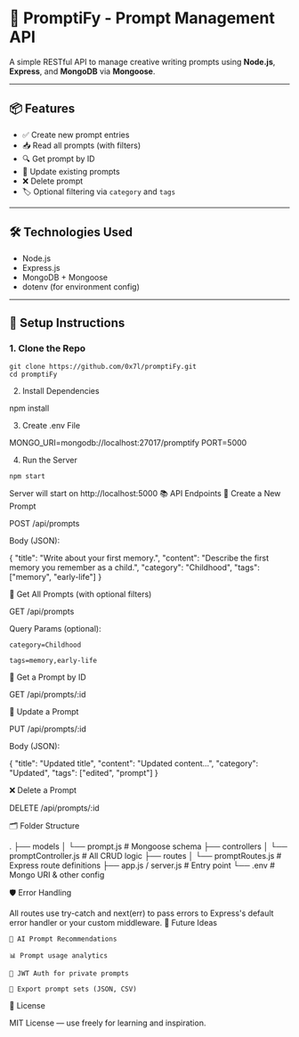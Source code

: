 # 🧠 PromptiFy - Prompt Management API

A simple RESTful API to manage creative writing prompts using **Node.js**, **Express**, and **MongoDB** via **Mongoose**.

---

## 📦 Features

- ✅ Create new prompt entries
- 📥 Read all prompts (with filters)
- 🔍 Get prompt by ID
- 🔁 Update existing prompts
- ❌ Delete prompt
- 🏷️ Optional filtering via `category` and `tags`

---

## 🛠️ Technologies Used

- Node.js
- Express.js
- MongoDB + Mongoose
- dotenv (for environment config)

---

## 🚀 Setup Instructions

### 1. Clone the Repo

```
git clone https://github.com/0x7l/promptiFy.git
cd promptiFy
```

2. Install Dependencies

npm install

3. Create .env File

MONGO_URI=mongodb://localhost:27017/promptify
PORT=5000

4. Run the Server
```
npm start
```

Server will start on http://localhost:5000
📚 API Endpoints
🔸 Create a New Prompt

POST /api/prompts

Body (JSON):

{
  "title": "Write about your first memory.",
  "content": "Describe the first memory you remember as a child.",
  "category": "Childhood",
  "tags": ["memory", "early-life"]
}

🔹 Get All Prompts (with optional filters)

GET /api/prompts

Query Params (optional):

    category=Childhood

    tags=memory,early-life

🔎 Get a Prompt by ID

GET /api/prompts/:id

🔁 Update a Prompt

PUT /api/prompts/:id

Body (JSON):

{
  "title": "Updated title",
  "content": "Updated content...",
  "category": "Updated",
  "tags": ["edited", "prompt"]
}

❌ Delete a Prompt

DELETE /api/prompts/:id

🗂️ Folder Structure

.
├── models
│   └── prompt.js         # Mongoose schema
├── controllers
│   └── promptController.js # All CRUD logic
├── routes
│   └── promptRoutes.js     # Express route definitions
├── app.js / server.js   # Entry point
└── .env                 # Mongo URI & other config

🛡️ Error Handling

All routes use try-catch and next(err) to pass errors to Express's default error handler or your custom middleware.
🧪 Future Ideas

    🧠 AI Prompt Recommendations

    📊 Prompt usage analytics

    🔐 JWT Auth for private prompts

    💾 Export prompt sets (JSON, CSV)

📄 License

MIT License — use freely for learning and inspiration.